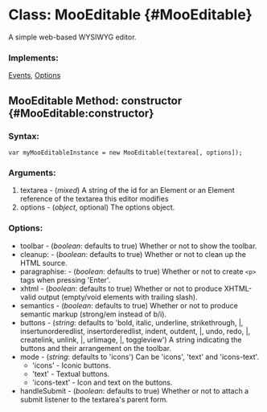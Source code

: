Class: MooEditable {#MooEditable}
=================================

A simple web-based WYSIWYG editor. 

### Implements:

[Events](http://mootools.net/docs/Class/Class.Extras#Events), [Options](http://mootools.net/docs/Class/Class.Extras#Options)


MooEditable Method: constructor {#MooEditable:constructor}
----------------------------------------------------------

### Syntax:

	var myMooEditableInstance = new MooEditable(textarea[, options]);

### Arguments:

1. textarea      - (*mixed*) A string of the id for an Element or an Element reference of the textarea this editor modifies
2. options - (*object*, optional) The options object.

### Options:

* toolbar       - (*boolean*: defaults to true) Whether or not to show the toolbar.
* cleanup:      - (*boolean*: defaults to true) Whether or not to clean up the HTML source.
* paragraphise: - (*boolean*: defaults to true) Whether or not to create `<p>` tags when pressing 'Enter'.
* xhtml         - (*boolean*: defaults to true) Whether or not to produce XHTML-valid output (empty/void elements with trailing slash).
* semantics     - (*boolean*: defaults to true) Whether or not to produce semantic markup (strong/em instead of b/i).
* buttons       - (*string*: defaults to 'bold, italic, underline, strikethrough, |, insertunorderedlist, insertorderedlist, indent, outdent, |, undo, redo, |, createlink, unlink, |, urlimage, |, toggleview') A string indicating the buttons and their arrangement on the toolbar.
* mode          - (*string*: defaults to 'icons') Can be 'icons', 'text' and 'icons-text'.
	* 'icons'      - Iconic buttons.
	* 'text'       - Textual buttons.
	* 'icons-text' - Icon and text on the buttons.
* handleSubmit  - (*boolean*: defaults to true) Whether or not to attach a submit listener to the textarea's parent form.